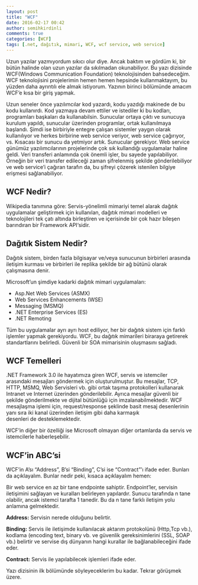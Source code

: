 ```yaml
---
layout: post
title: "WCF"
date: 2016-02-17 00:42
author: semihkirdinli
comments: true
categories: [WCF]
tags: [.net, dağıtık, mimari, WCF, wcf service, web service]
---
```

Uzun yazılar yazmıyordum sıkıcı olur diye. Ancak baktım ve gördüm ki, bir bütün halinde olan uzun yazılar da sıkılmadan okunabiliyor. Bu yazı dizisinde WCF(Windows Communication Foundation) teknolojisinden bahsedeceğim. WCF teknolojisini projelerimin hemen hemen hepsinde kullanmaktayım, bu yüzden daha ayrıntılı ele almak istiyorum. Yazının birinci bölümünde amacım WCF’e kısa bir giriş yapmak.

Uzun seneler önce yazılımcılar kod yazardı, kodu yazdığı makinede de bu kodu kullanırdı. Kod yazmaya devam ettiler ve istediler ki bu kodları, programları başkaları da kullanabilsin. Sunucular ortaya çıktı ve sunucuya kurulum yapıldı, sunucular üzerinden programlar, ortak kullanılmaya başlandı. Şimdi ise birbiriyle entegre çalışan sistemler yaygın olarak kullanılıyor ve herkes birbirine web service veriyor, web service çağırıyor, vs. Kısacası bir sunucu da yetmiyor artık. Sunucular gerekiyor. Web service günümüz yazılımcılarının projelerinde çok sık kullandığı uygulamalar haline geldi. Veri transferi anlamında çok önemli işler, bu sayede yapılabiliyor. Örneğin bir veri transfer edileceği zaman şifrelenmiş şekilde gönderilebiliyor ve web service’i çağıran tarafın da, bu şifreyi çözerek istenilen bilgiye erişmesi sağlanabiliyor.

## WCF Nedir?

Wikipedia tanımına göre: Servis-yönelimli mimariyi temel alarak dağıtık uygulamalar geliştirmek için kullanılan, dağıtık mimari modelleri ve teknolojileri tek çatı altında birleştiren ve içerisinde bir çok hazır bileşen barındıran bir Framework API‘sidir.

## Dağıtık Sistem Nedir?

Dağıtık sistem, birden fazla bilgisayar ve/veya sunucunun birbirleri arasında iletişim kurması ve birbirleri ile replika şekilde bir ağ bütünü olarak çalışmasına denir.

Microsoft’un şimdiye kadarki dağıtık mimari uygulamaları:

*   Asp.Net Web Services (ASMX)
*   Web Services Enhancements (WSE)
*   Messaging (MSMQ)
*   .NET Enterprise Services (ES)
*   .NET Remoting

Tüm bu uygulamalar ayrı ayrı host ediliyor, her bir dağıtık sistem için farklı işlemler yapmak gerekiyordu. WCF, bu dağıtık mimarileri biraraya getirerek standartlarını belirledi. Güvenli bir SOA mimarisinin oluşmasını sağladı.

## WCF Temelleri

.NET Framework 3.0 ile hayatımıza giren WCF, servis ve istemciler arasındaki mesajları göndermek için oluşturulmuştur. Bu mesajlar, TCP, HTTP, MSMQ, Web Servisleri vb. gibi ortak taşıma protokolleri kullanarak Intranet ve Internet üzerinden gönderilebilir. Ayrıca mesajlar güvenli bir şekilde gönderilmekte ve dijital bütünlüğü için imzalanabilmektedir. WCF mesajlaşma işlemi için, request/response şeklinde basit mesaj desenlerinin yanı sıra iki kanal üzerinden iletişim gibi daha karmaşık desenleri de desteklemektedir.

WCF’in diğer bir özelliği ise Microsoft olmayan diğer ortamlarda da servis ve istemcilerle haberleşebilir.

## WCF’in ABC’si

WCF’in A’sı “Address”, B’si “Binding”, C’si ise “Contract”’ı ifade eder. Bunları da açıklayalım. Bunlar nedir peki, kısaca açıklayalım hemen:

Bir web service en az bir tane endpointe sahiptir. Endpoint’ler, servisin iletişimini sağlayan ve kuralları belirleyen yapılardır. Sunucu tarafında n tane olabilir, ancak istemci tarafta 1 tanedir. Bu da n tane farklı iletişim yolu anlamına gelmektedir.

**Address:** Servisin nerede olduğunu belirtir.

**Binding:** Servis ile iletişimde kullanılacak aktarım protokolünü (Http,Tcp vb.), kodlama (encoding text, binary vb. ve güvenlik gereksinimlerini (SSL, SOAP vb.) belirtir ve servise dış dünyanın hangi kurallar ile bağlanabileceğini ifade eder.

**Contract:** Servis ile yapılabilecek işlemleri ifade eder.

Yazı dizisinin ilk bölümünde söyleyeceklerim bu kadar. Tekrar görüşmek üzere.